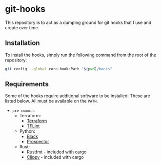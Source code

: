 # git-hooks

This repository is to act as a dumping ground for git hooks that I use and create over time.

## Installation

To install the hooks, simply run the following command from the root of the repository:

```bash
git config --global core.hooksPath "$(pwd)/hooks"
```

## Requirements
Some of the hooks require additional software to be installed. These are listed below. All must be available on the `PATH`.

- `pre-commit`:
  - Terraform: 
    - [Terraform](https://www.terraform.io/)
    - [TFLint](https://github.com/terraform-linters/tflint)
  - Python:
    - [Black](https://github.com/psf/black)
    - [Prospector](https://prospector.landscape.io/en/master/)
  - Rust:
    - [Rustfmt](https://github.com/rust-lang/rustfmt) - included with cargo
    - [Clippy](https://github.com/rust-lang/rust-clippy) - included with cargo
